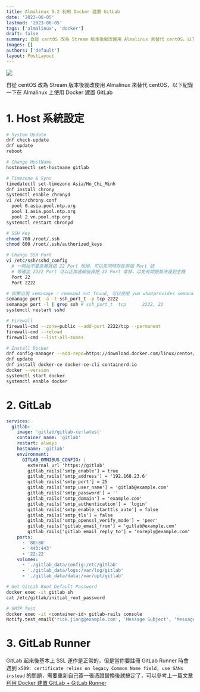```yaml
---
title: Almalinux 9.2 利用 Docker 建置 GitLab
date: '2023-06-05'
lastmod: '2023-06-05'
tags: ['almalinux', 'docker']
draft: false
summary: 自從 centOS 改為 Stream 版本後就改使用 Almalinux 來替代 centOS，以下紀錄一下在 Almalinux 上使用 Docker 建置 GitLab
images: []
authors: ['default']
layout: PostLayout
---
```


<TOCInline toc={props.toc} asDisclosure />

![](/static/images/2022/02/14/gitlab-and-gitlab-runner-with-docker/gitlab_workflow_example.png)

自從 centOS 改為 Stream 版本後就改使用 Almalinux 來替代 centOS，以下紀錄一下在 Almalinux 上使用 Docker 建置 GitLab

# 1. Host 系統設定

```bash
# System Update
dnf check-update
dnf update
reboot

# Change HostName
hostnamectl set-hostname gitlab

# Timezone & Sync
timedatectl set-timezone Asia/Ho_Chi_Minh
dnf install chrony
systemctl enable chronyd
vi /etc/chrony.conf
  pool 0.asia.pool.ntp.org
  pool 1.asia.pool.ntp.org
  pool 2.vn.pool.ntp.org
systemctl restart chronyd

# SSH Key
chmod 700 /root/.ssh
chmod 600 /root/.ssh/authorized_keys

# Change SSH Port
vi /etc/ssh/sshd_config
  # 一開始不要急著就把 22 Port 改掉，可以先同時存在兩個 Port 號
  # 等確定 2222 Port 可以正常連線後再把 22 Port 拿掉，以免有問題無法連到主機
  Port 22
  Port 2222

# 如果出現 semanage : command not found, 可以使用 yum whatprovides semanage 查看需要安裝哪個包，安裝後即可
semanage port -a -t ssh_port_t -p tcp 2222
semanage port -l | grep ssh # ssh_port_t  tcp      2222, 22
systemctl restart sshd

# Firewall
firewall-cmd --zone=public --add-port 2222/tcp --permanent
firewall-cmd --reload
firewall-cmd --list-all-zones

# Install Docker
dnf config-manager --add-repo=https://download.docker.com/linux/centos/docker-ce.repo
dnf update
dnf install docker-ce docker-ce-cli containerd.io
docker --version
systemctl start docker
systemctl enable docker
```

# 2. GitLab

```yml:docker-compose.yml
services:
  gitlab:
    image: 'gitlab/gitlab-ce:latest'
    container_name: 'gitlab'
    restart: always
    hostname: 'gitlab'
    environment:
      GITLAB_OMNIBUS_CONFIG: |
        external_url 'https://gitlab'
        gitlab_rails['smtp_enable'] = true
        gitlab_rails['smtp_address'] = '192.168.23.6'
        gitlab_rails['smtp_port'] = 25
        gitlab_rails['smtp_user_name'] = 'gitlab@example.com'
        gitlab_rails['smtp_password'] = ''
        gitlab_rails['smtp_domain'] = 'example.com'
        gitlab_rails['smtp_authentication'] = 'login'
        gitlab_rails['smtp_enable_starttls_auto'] = false
        gitlab_rails['smtp_tls'] = false
        gitlab_rails['smtp_openssl_verify_mode'] = 'peer'
        gitlab_rails['gitlab_email_from'] = 'gitlab@example.com'
        gitlab_rails['gitlab_email_reply_to'] = 'noreply@example.com'
    ports:
      - '80:80'
      - '443:443'
      - '22:22'
    volumes:
      - './gitlab_data/config:/etc/gitlab'
      - './gitlab_data/logs:/var/log/gitlab'
      - './gitlab_data/data:/var/opt/gitlab'
```

```bash
# Get GitLab Root Default Password
docker exec -it gitlab sh
cat /etc/gitlab/initial_root_password

# SMTP Test
docker exec -it <container-id> gitlab-rails console
Notify.test_email('rick.jiang@example.com', 'Message Subject', 'Message Body').deliver_now
```

# 3. GitLab Runner

GitLab 起來後基本上 SSL 運作是正常的，但是當你要註冊 GitLab Runner 時會遇到 `x509: certificate relies on legacy Common Name field, use SANs instead` 的問題，需要重新自己簽一張憑證替換後就搞定了，可以參考上一篇文章[利用 Docker 建置 GitLab + GitLab Runner](https://www.rickjiang.dev/blog/gitlab-and-gitlab-runner-with-docker)
